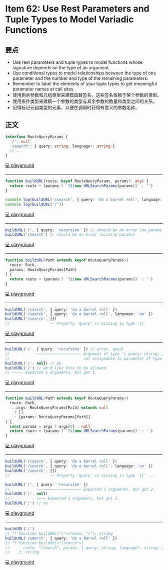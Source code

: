 # Item 62: Use Rest Parameters and Tuple Types to Model Variadic Functions

## 要点

- Use rest parameters and tuple types to model functions whose signature depends on the type of an argument.
- Use conditional types to model relationships between the type of one parameter and the number and type of the remaining parameters.
- Remember to label the elements of your tuple types to get meaningful parameter names at call sites.
- 使用剩余参数和元组类型来建模函数签名，这些签名依赖于某个参数的类型。
- 使用条件类型来建模一个参数的类型与其余参数的数量和类型之间的关系。
- 记得标记元组类型的元素，以便在调用时获得有意义的参数名称。

## 正文

```ts
interface RouteQueryParams {
  '/': null
  '/search': { query: string; language?: string }
  // ...
}
```

[💻 playground](https://www.typescriptlang.org/play/?ts=5.4.5#code/JYOwLgpgTgZghgYwgAgEoHsCukCKnoCeACnFHALYDOyA3gFDLIDkA9EwFzIiYA2PANA2YtKEUggAWHWsgCO+KAU6UwUUAHMA3Mh5wQ6zHHUQA-MtUbtAXyEsWyAHRO6NoA)

---

```ts
function buildURL(route: keyof RouteQueryParams, params?: any) {
  return route + (params ? `?${new URLSearchParams(params)}` : '')
}

console.log(buildURL('/search', { query: 'do a barrel roll', language: 'en' }))
console.log(buildURL('/'))
```

[💻 playground](https://www.typescriptlang.org/play/?ts=5.4.5#code/JYOwLgpgTgZghgYwgAgEoHsCukCKnoCeACnFHALYDOyA3gFDLIDkA9EwFzIiYA2PANA2YtKEUggAWHWsgCO+KAU6UwUUAHMA3Mh5wQ6zHHUQA-MtUbtAXyEsWyAHRO6NmJhAIwwdCGQAjTGAeABMAVVQAGQAKKCxITgBrCAJ0GDQ4iDxCEjIqfmQAB1IKSjNkPQIASlohKAgwTChfWOwUAGpkKKLc6hNkAAMTABIaEAgAd2RwiIBlMShJHJKu4qpKq37kTiYmSs0XOjoEH0p0HggHHnR1KICgsMio1lFxKXyaeUJt4PRy-1I6jxkLE+Ex8rp9IZjNsICAmFZKpUjiczhcrjc7iFpk82Ii6EA)

---

```ts
buildURL('/', { query: 'recursion' }) // should be an error (no params for root)
buildURL('/search') // should be an error (missing params)
```

[💻 playground](https://www.typescriptlang.org/play/?ts=5.4.5#code/JYOwLgpgTgZghgYwgAgEoHsCukCKnoCeACnFHALYDOyA3gFDLIDkA9EwFzIiYA2PANA2YtKEUggAWHWsgCO+KAU6UwUUAHMA3Mh5wQ6zHHUQA-MtUbtAXyEsWyAHRO6NmJhAIwwdCGQAjTGAeABMAVVQAGQAKKCxITgBrCAJ0GDQ4iDxCEjIqfmQAB1IKSjNkPQIASlohKAgwTChfWOwUAGpkKKLc6hNkAAMTABIaEAgAd2RwiIBlMShJHJKu4qpKq37kTiYmSs0XOjoEH0p0HggHHnR1KICgsMio1lFxKXyaeUJt4PRy-1I6jxkLE+Ex8rp9IZjNsICAmFZKpUjiczhcrjc7iFpk82Ii6JiHtFWGDaJ9FNs6ghGpRvHCEdpkHZkJQJFgQv4UHpkNBYlBOiBft0SsgYOg+bF0GAkQTsc95pJdgymSy2cEOeVfDyxZ1yMBKDT9IVVpQkUA)

---

```ts
function buildURL<Path extends keyof RouteQueryParams>(
  route: Path,
  params: RouteQueryParams[Path]
) {
  return route + (params ? `?${new URLSearchParams(params)}` : '')
}
```

[💻 playground](https://www.typescriptlang.org/play/?ts=5.4.5#code/JYOwLgpgTgZghgYwgAgEoHsCukCKnoCeACnFHALYDOyA3gFDLIDkA9EwFzIiYA2PANA2YtKEUggAWHWsgCO+KAU6UwUUAHMA3Mh5wQ6zHHUQA-MtUbtAXyEsWyAHRO6NmJhAIwwdCGQAjTGAeABMAVVQAGQAeEjAJZAgAD0gQYOoAawgCdBg0LFwFYlIKSgA+AAohKHyITliJQUYAB2KqTgxsCDxCEjIqAG16gF06AEpaKogwTChfas7kAGpkcpa+6hNkAAMTABIaEAgAd2RwiIBlMShJXpLV1spRqy3kTiYmUc0XOiA)

---

```ts
buildURL('/search', { query: 'do a barrel roll' })
buildURL('/search', { query: 'do a barrel roll', language: 'en' })
buildURL('/search', {})
//                  ~~ Property 'query' is missing in type '{}'
```

[💻 playground](https://www.typescriptlang.org/play/?ts=5.4.5#code/JYOwLgpgTgZghgYwgAgEoHsCukCKnoCeACnFHALYDOyA3gFDLIDkA9EwFzIiYA2PANA2YtKEUggAWHWsgCO+KAU6UwUUAHMA3Mh5wQ6zHHUQA-MtUbtAXyEsWyAHRO6NmJhAIwwdCGQAjTGAeABMAVVQAGQAeEjAJZAgAD0gQYOoAawgCdBg0LFwFYlIKSgA+AAohKHyITliJQUYAB2KqTgxsCDxCEjIqAG16gF06AEpaKogwTChfas7kAGpkcpa+6hNkAAMTABIaEAgAd2RwiIBlMShJXpLV1spRqy3kTiYmUc0XOgCgsMjyqxROIpPxaPJCG9guhkHB-KQoBAeMhqnwmFZRj9AiEzoCRFdJEwwTQIYooTC4X4EUiUeg0WDdPpDMY3hAQOjMb8cQCgQTQbQMXQ7IwRaKxaKAH4S5BEapNaBgAjMUkEJjIYDUcgaygadW+RXy5g0KxMOhAA)

---

```ts
buildURL('/', { query: 'recursion' }) // error, good!
//            ~~~~~~~~~~~~~~~~~~~~ Argument of type '{ query: string; }' is
//                                 not assignable to parameter of type 'null'
buildURL('/', null) // ok
buildURL('/') // we'd like this to be allowed
// ~~~~~ Expected 2 arguments, but got 1.
```

[💻 playground](https://www.typescriptlang.org/play/?ts=5.4.5#code/JYOwLgpgTgZghgYwgAgEoHsCukCKnoCeACnFHALYDOyA3gFDLIDkA9EwFzIiYA2PANA2YtKEUggAWHWsgCO+KAU6UwUUAHMA3Mh5wQ6zHHUQA-MtUbtAXyEsWyAHRO6NmJhAIwwdCGQAjTGAeABMAVVQAGQAeEjAJZAgAD0gQYOoAawgCdBg0LFwFYlIKSgA+AAohKHyITliJQUYAB2KqTgxsCDxCEjIqAG16gF06AEpaKogwTChfas7kAGpkcpa+6hNkAAMTABIaEAgAd2RwiIBlMShJXpLV1spRqy3kTiYmUc0XOgCgsMjyqwmPxaPJCG8oBAEDNKN4QEwrJ9GHYElBqlAQep0OhggBCOgoxhE4mMAB+5IplKpVOQAEEoAZyBBwMgcsgwAQmigmDQ5IVzGp9NYmMhgJQCfYSVLpTKpSB0GBkHBKLD1CA4H4eCgwOhkGsKFNoKzchyucxuHwmD9AiEzoC2CCLTwkcgUeh0ta-nagS6UUcIExgjpgJl2RIxezdX4UHA+Oh-cEJcgaQBRRJczwQIMAJiVDMwTPAlBBAUVWMVAEYHHQgA)

---

```ts
function buildURL<Path extends keyof RouteQueryParams>(
  route: Path,
  ...args: RouteQueryParams[Path] extends null
    ? []
    : [params: RouteQueryParams[Path]]
) {
  const params = args ? args[0] : null
  return route + (params ? `?${new URLSearchParams(params)}` : '')
}
```

[💻 playground](https://www.typescriptlang.org/play/?ts=5.4.5#code/JYOwLgpgTgZghgYwgAgEoHsCukCKnoCeACnFHALYDOyA3gFDLIDkA9EwFzIiYA2PANA2YtKEUggAWHWsgCO+KAU6UwUUAHMA3Mh5wQ6zHHUQA-MtUbtAXyEsWyAHRO6NmJhAIwwdCGQAjTGAeABMAVVQAGQAeEjAJZAgAD0gQYOoAawgCdBg0LFwFYlIKSgA+AAohKHyITliJQUYnB1J1Sk5Kxi687Ag8QhIyKgBteoBdBOSIVOpuPiFuk2RhsYWuzmGAB2KqTgxe-sVBktG4OLHV7oBKOivaIQQfFWRtoeoAXmRW6iXv4YAGCacOY8TRVCBgTBQXzVXrIADUyHKrxKyCWAAMTAASGggCAAd2Q4QiAGUxFBJMcqMidpQrlZ0chOEwmFcwTYgA)

---

```ts
buildURL('/search', { query: 'do a barrel roll' })
buildURL('/search', { query: 'do a barrel roll', language: 'en' })
buildURL('/search', {})
//                  ~~ Property 'query' is missing in type '{}' ...

buildURL('/', { query: 'recursion' })
//            ~~~~~~~~~~~~~~~~~~~~ Expected 1 arguments, but got 2.
buildURL('/', null)
//            ~~~~ Expected 1 arguments, but got 2.
buildURL('/') // ok
```

[💻 playground](https://www.typescriptlang.org/play/?ts=5.4.5#code/JYOwLgpgTgZghgYwgAgEoHsCukCKnoCeACnFHALYDOyA3gFDLIDkA9EwFzIiYA2PANA2YtKEUggAWHWsgCO+KAU6UwUUAHMA3Mh5wQ6zHHUQA-MtUbtAXyEsWyAHRO6NmJhAIwwdCGQAjTGAeABMAVVQAGQAeEjAJZAgAD0gQYOoAawgCdBg0LFwFYlIKSgA+AAohKHyITliJQUYnB1J1Sk5Kxi687Ag8QhIyKgBteoBdBOSIVOpuPiFuk2RhsYWuzmGAB2KqTgxe-sVBktG4OLHV7oBKOivaIQQfFWRtoeoAXmRW6iXv4YAGCacOY8TRVCBgTBQXzVXrIADUyHKrxKyCWAAMTAASGggCAAd2Q4QiAGUxFBJMcqMidpQrlZ0chOEwmFcwTYAkEwpFyqxROIpPxaPJCMzgugvv5SFAIDxkNU+EwrDdOSFibyROTJEwhTQRYoxRK4FKoDK5QqeDqdHoDEZasxpkqVYE1Ty+VrBbRlXQ7N0-f6ugA-QPIIjVTbQMAEZj6ghMZDAajkROUDQJ3xRiPMGhWePNOh0VXciIaq16wrMmUIKGpnxOsG+gPdYMt1tt9vIACiiQjnggwWQAEYvlADORpmBKEKAmBkOp0LOAEwOQsu4uloUgtk++xNoMtrs9iB9gfD1qYcfgKf+bBzhfIZerrnq1is7TIX3odJ0IA)

---

```ts
buildURL('/')
// ^? function buildURL<"/">(route: "/"): string
buildURL('/search', { query: 'do a barrel roll' })
// ^? function buildURL<"/search">(
//      route: "/search", params: { query: string; language?: string; }
//    ): string
```

[💻 playground](https://www.typescriptlang.org/play/?ts=5.4.5&exactOptionalPropertyTypes=true#code/JYOwLgpgTgZghgYwgAgEoHsCukCKnoCeACnFHALYDOyA3gFDLIDkA9EwFzIiYA2PANA2YtKEUggAWHWsgCO+KAU6UwUUAHMA3Mh5wQ6zHHUQA-MtUbtAXyEsWyAHRO6NmJhAIwwdCGQAjTGAeABMAVVQAGQAeEjAJZAgAD0gQYOoAawgCdBg0LFwFYlIKSgA+AAohKHyITliJQUYnB1J1Sk5Kxi687Ag8QhIyKgBteoBdBOSIVOpuPiFuk2RhsYWuzmGAB2KqTgxe-sVBktG4OLHV7oBKOivaIQQfFWRtoeoAXmRW6iXv4YAGCacOY8TRVCBgTBQXzVXrIADUyHKrxKyCWAAMTAASGggCAAd2Q4QiAGUxFBJMcqMidpQrlZ0chOEwmFcwTYAkEwpFyqxWWC7MgAHpLNweLw+fyBELEqIAIhYcoqsMgnAVcqu5jU+jonJlPNYonEUn4tHkhGZwXQX38pCgEB4yGqfCYVhugpFyDFnm8vj13OiCqNFIkSsqgu6TpqapE5MkctNKN2MnNii1lh0egMRlM6f01joEcYmuQKm16joQA)
